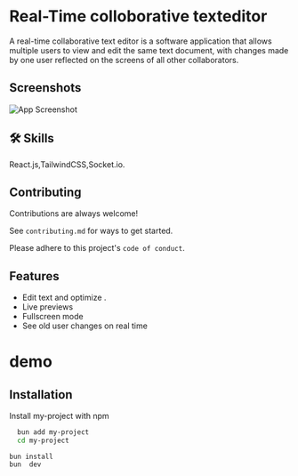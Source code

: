 
# Real-Time colloborative texteditor 

A real-time collaborative text editor is a software application that allows multiple users to  view and edit the same text document, with changes made by one user  reflected on the screens of all other collaborators.



## Screenshots

![App Screenshot](https://www.computan.com/hubfs/laravel-blog.png#keepProtocol)


## 🛠 Skills
React.js,TailwindCSS,Socket.io.


## Contributing

Contributions are always welcome!

See `contributing.md` for ways to get started.

Please adhere to this project's `code of conduct`.


## Features

- Edit text and optimize .
- Live previews
- Fullscreen mode
- See old user changes on real time

# demo
## Installation

Install my-project with npm

```bash
  bun add my-project
  cd my-project
```
    
    bun install
    bun  dev
    
